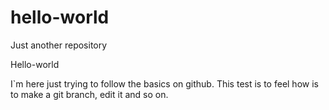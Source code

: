# hello-world
Just another repository

Hello-world

I`m here just trying to follow the basics on github. This test is to feel how is to make a git branch, edit it and so on. 
